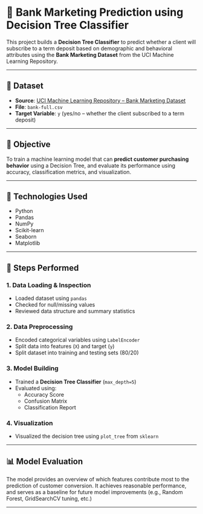 


# 🤖 Bank Marketing Prediction using Decision Tree Classifier

This project builds a **Decision Tree Classifier** to predict whether a client will subscribe to a term deposit based on demographic and behavioral attributes using the **Bank Marketing Dataset** from the UCI Machine Learning Repository.

---

## 📁 Dataset

- **Source**: [UCI Machine Learning Repository – Bank Marketing Dataset](https://archive.ics.uci.edu/ml/datasets/bank+marketing)
- **File**: `bank-full.csv`
- **Target Variable**: `y` (yes/no – whether the client subscribed to a term deposit)

---

## 📌 Objective

To train a machine learning model that can **predict customer purchasing behavior** using a Decision Tree, and evaluate its performance using accuracy, classification metrics, and visualization.

---

## 🧰 Technologies Used

- Python
- Pandas
- NumPy
- Scikit-learn
- Seaborn
- Matplotlib

---

## 🚀 Steps Performed

### 1. Data Loading & Inspection
- Loaded dataset using `pandas`
- Checked for null/missing values
- Reviewed data structure and summary statistics

### 2. Data Preprocessing
- Encoded categorical variables using `LabelEncoder`
- Split data into features (`X`) and target (`y`)
- Split dataset into training and testing sets (80/20)

### 3. Model Building
- Trained a **Decision Tree Classifier** (`max_depth=5`)
- Evaluated using:
  - Accuracy Score
  - Confusion Matrix
  - Classification Report

### 4. Visualization
- Visualized the decision tree using `plot_tree` from `sklearn`

---

## 📊 Model Evaluation

The model provides an overview of which features contribute most to the prediction of customer conversion. It achieves reasonable performance, and serves as a baseline for future model improvements (e.g., Random Forest, GridSearchCV tuning, etc.)

---


